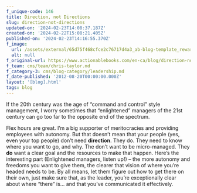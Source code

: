 ```yaml
---
f_unique-code: 146
title: Direction, not Directions
slug: direction-not-directions
updated-on: '2024-02-23T14:08:37.187Z'
created-on: '2024-02-22T15:08:21.405Z'
published-on: '2024-02-23T14:16:55.370Z'
f_image:
  url: /assets/external/65d75f468cfce2c76717d4a3_ab-blog-template_reward.jpeg
  alt: null
f_original-url: https://www.actionablebooks.com/en-ca/blog/direction-not-directions/
f_team: cms/team/chris-taylor.md
f_category-3: cms/blog-category/leadership.md
f_date-published: '2012-08-20T00:00:00.000Z'
layout: '[blog].html'
tags: blog
---
```


If the 20th century was the age of “command and control” style management, I worry sometimes that “enlightened” managers of the 21st century can go too far to the opposite end of the spectrum.

Flex hours are great. I’m a big supporter of meritocracies and providing employees with autonomy. But that doesn’t mean that your people (yes, even your top people) don’t need **direction**. They do. They need to know where you want to go, and why. The don’t want to be micro-managed. They **do** want a clear goal and the resources to make that happen. Here’s the interesting part (Enlightened managers, listen up!) – the more autonomy and freedoms you want to give them, the clearer that vision of where you’re headed needs to be. By all means, let them figure out how to get there on their own, just make sure that, as the leader, you’re exceptionally clear about where “there” is… and that you’ve communicated it effectively.
